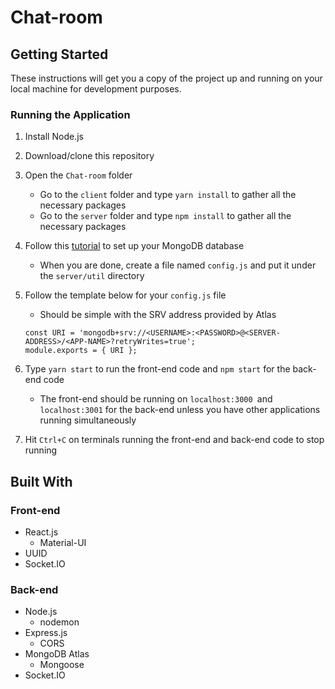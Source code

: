 # Chat-room
## Getting Started
These instructions will get you a copy of the project up and running on your local machine for development purposes.

### Running the Application
1. Install Node.js
2. Download/clone this repository
3. Open the ```Chat-room``` folder
    - Go to the ```client``` folder and type ```yarn install``` to gather all the necessary packages 
    - Go to the ```server``` folder and type ```npm install``` to gather all the necessary packages
4. Follow this [tutorial](https://fullstackopen.com/en/part3/saving_data_to_mongo_db) to set up your MongoDB database
  
    - When you are done, create a file named ```config.js``` and put it under the ```server/util``` directory
5. Follow the template below for your ```config.js``` file
    - Should be simple with the SRV address provided by Atlas
    ``````
    const URI = 'mongodb+srv://<USERNAME>:<PASSWORD>@<SERVER-ADDRESS>/<APP-NAME>?retryWrites=true';
    module.exports = { URI }; 
    ``````
6. Type ```yarn start``` to run the front-end code and ```npm start``` for the back-end code
  
    - The front-end should be running on ```localhost:3000 ```and ```localhost:3001``` for the back-end unless you have other applications running simultaneously
7. Hit ```Ctrl+C``` on terminals running the front-end and back-end code to stop running

## Built With
### Front-end
- React.js
  - Material-UI
- UUID
- Socket.IO
### Back-end
- Node.js
  - nodemon
- Express.js
  - CORS
- MongoDB Atlas
  - Mongoose
- Socket.IO
